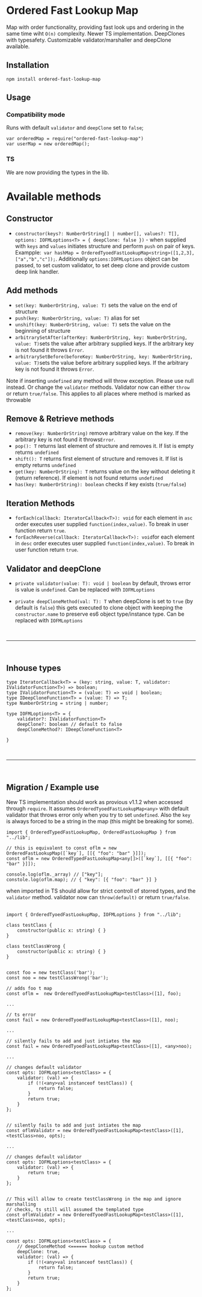 # Ordered Fast Lookup Map

Map with order functionality, providing fast look ups and ordering in the same time wiht `O(n)` complexity. Newer TS implementation. DeepClones with typesafety. Customizable validator/marshaller and deepClone available.

## Installation

`npm install ordered-fast-lookup-map`

## Usage

### Compatibility mode

Runs with default `validator` and `deepClone` set to `false`;

```
var orderedMap = require("ordered-fast-lookup-map")
var userMap = new orderedMap();
```

### TS

We are now providing the types in the lib.

# Available methods

## Constructor

- `constructor(keys?: NumberOrString[] | number[], values?: T[], options: IOFMLoptions<T> = { deepClone: false })` - when supplied with `keys` and `values` initiates
  structure and perform `push` on pair of keys. Exampple:` var hashMap = OrderedTyoedFastLookupMap<string>([1,2,3],["a","b","c"]);`. Additionally `options:IOFMLoptions` object can be passed, to set custom validator, to set deep clone and provide custom deep link handler.

## Add methods

- `set(key: NumberOrString, value: T)` sets the value on the end of structure
- `push(key: NumberOrString, value: T)` alias for set
- `unshift(key: NumberOrString, value: T)` sets the value on the beginning of structure
- `arbitrarySetAfter(afterKey: NumberOrString, key: NumberOrString, value: T)`sets the value after arbitrary supplied keys. If the arbitrary key is
  not found it throws `Error`.
- `arbitrarySetBefore(beforeKey: NumberOrString, key: NumberOrString, value: T)`sets the value before arbitrary supplied keys. If the arbitrary key is
  not found it throws `Error`.

Note if inserting `undefined` any method will throw exception. Please use null instead. Or change the `validator` methods. Validator now can either `throw` or return `true/false`. This applies to all places where method is marked as throwable

## Remove & Retrieve methods

- `remove(key: NumberOrString)` remove arbitrary value on the key. If the arbitrary key is not found it throws`Error`.
- `pop(): T` returns last element of structure and removes it. If list is empty returns `undefined`
- `shift(): T` returns first element of structure and removes it. If list is empty returns `undefined`
- `get(key: NumberOrString): T` returns value on the key without deleting it (return reference). If element is not found returns `undefined`
- `has(key: NumberOrString): boolean` checks if key exists (`true/false`)

## Iteration Methods

- `forEach(callback: IteratorCallback<T>): void` for each element in `asc` order executes user supplied `function(index,value)`.
  To break in user function return `true`.
- `forEachReverse(callback: IteratorCallback<T>): void`for each element in `desc` order executes user supplied `function(index,value)`.
  To break in user function return `true`.

## Validator and deepClone

- `private validator(value: T): void | boolean` by default, throws error is value is `undefined`. Can be replaced with `IOFMLoptions`

- `private deepCloneMethod(val: T): T` when deepClone is set to `true` (by default is `false`) this gets executed to clone object with keeping the `constructor.name` to preserve es6 object type/instance type. Can be replaced with `IOFMLoptions`

<br><hr/><br>

## Inhouse types

```
type IteratorCallback<T> = (key: string, value: T, validator: IValidatorFunction<T>) => boolean;
type IValidatorFunction<T> = (value: T) => void | boolean;
type IDeepCloneFunction<T> = (value: T) => T;
type NumberOrString = string | number;

type IOFMLoptions<T> = {
    validator?: IValidatorFunction<T>
    deepClone?: boolean // default to false
    deepCloneMethod?: IDeepCloneFunction<T>

}
```

<br><hr/><br>

## Migration / Example use

New TS implementation should work as provious v1.1.2 when accessed through `require`. It assumes `OrderedTyoedFastLookupMap<any>` with default validator that throws error only when you try to set `undefined`. Also the `key` is always forced to be a string in the map (this might be breaking for some).

```
import { OrderedTypedFastLookupMap, OrderedFastLookupMap } from "../lib";

// this is equivalent to const oflm = new OrderedFastLookupMap([`key`], [[{ "foo": "bar" }]]);
const oflm = new OrderedTypedFastLookupMap<any[]>([`key`], [[{ "foo": "bar" }]]);

console.log(oflm._array) // ["key"];
constole.log(oflm.map); // { "key": [{ "foo": "bar" }] }
```

when imported in TS should allow for strict controll of storred types, and the `validator` method. validator now can `throw(default)` or return `true/false`.
<br><br>

```
import { OrderedTyoedFastLookupMap, IOFMLoptions } from "../lib";

class testClass {
    constructor(public x: string) { }
}

class testClassWrong {
    constructor(public x: string) { }
}


const foo = new testClass('bar');
const noo = new testClassWrong('bar');

// adds foo t map
const oflm =  new OrderedTyoedFastLookupMap<testClass>([1], foo);

...

// ts error
const fail = new OrderedTyoedFastLookupMap<testClass>([1], noo);

...

// silently fails to add and just intiates the map
const fail = new OrderedTyoedFastLookupMap<testClass>([1], <any>noo);

...

// changes default validator
const opts: IOFMLoptions<testClass> = {
    validator: (val) => {
        if (!(<any>val instanceof testClass)) {
            return false;
        }
        return true;
    }
};


// silently fails to add and just intiates the map
const oflmValidatr = new OrderedTyoedFastLookupMap<testClass>([1], <testClass>noo, opts);

...

// changes default validator
const opts: IOFMLoptions<testClass> = {
    validator: (val) => {
        return true;
    }
};


// This will allow to create testClassWrong in the map and ignore marshalling
// checks, ts still will assumed the templated type
const oflmValidatr = new OrderedTyoedFastLookupMap<testClass>([1], <testClass>noo, opts);

...

const opts: IOFMLoptions<testClass> = {
    // deepCloneMethod <====== hookup custom method
    deepClone: true,
    validator: (val) => {
        if (!(<any>val instanceof testClass)) {
            return false;
        }
        return true;
    }
};

```
